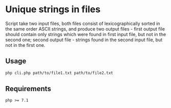 # Unique strings in files

Script take two input files, both files consist of lexicographically sorted in the same order ASCII strings, and produce two output files - first output file should contain only strings which were found in first input file, but not in the second one; second output file - strings found in the second input file, but not in the first one.

## Usage

```bash
php cli.php path/to/file1.txt path/to/file2.txt
```

## Requirements
`php >= 7.1`